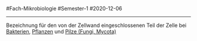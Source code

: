 #Fach-Mikrobiologie  #Semester-1 #2020-12-06

---

Bezeichnung für den von der Zellwand eingeschlossenen Teil der Zelle bei [Bakterien](Bakterien.md), [Pflanzen](Pflanzen.md) und [Pilze (Fungi, Mycota)](Pilze-(Fungi,-Mycota).md)
